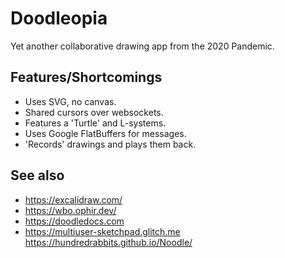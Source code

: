 # Doodleopia

Yet another collaborative drawing app from the 2020 Pandemic.

## Features/Shortcomings

- Uses SVG, no canvas.
- Shared cursors over websockets.
- Features a 'Turtle' and L-systems.
- Uses Google FlatBuffers for messages.
- 'Records' drawings and plays them back.

## See also

- https://excalidraw.com/
- https://wbo.ophir.dev/
- https://doodledocs.com
- https://multiuser-sketchpad.glitch.me
  https://hundredrabbits.github.io/Noodle/
